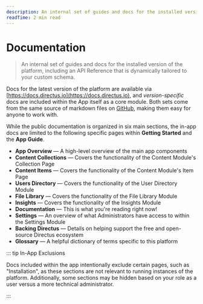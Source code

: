 ```yaml
---
description: An internal set of guides and docs for the installed version of the platform, including an API Reference that is dynamically tailored to your custom schema.
readTime: 2 min read
---
```


# Documentation

> An internal set of guides and docs for the installed version of the platform, including an API Reference that is
> dynamically tailored to your custom schema.

Docs for the latest version of the platform are available via [https://docs.directus.io](https://docs.directus.io), and
_version-specific_ docs are included within the App itself as a core module. Both sets come from the same source of
markdown files on [GitHub](https://github.com/directus/directus), making them easy for anyone to work with.

While the public documentation is organized in six main sections, the in-app docs are limited to the following specific
pages within **Getting Started** and the **App Guide**.

- **App Overview** — A high-level overview of the main app components
- **Content Collections** — Covers the functionality of the Content Module's Collection Page
- **Content Items** — Covers the functionality of the Content Module's Item Page
- **Users Directory** — Covers the functionality of the User Directory Module
- **File Library** — Covers the functionality of the File Library Module
- **Insights** — Covers the functionality of the Insights Module
- **Documentation** — This is what you're reading right now!
- **Settings** — An overview of what Administrators have access to within the Settings Module
- **Backing Directus** — Details on helping support the free and open-source Directus ecosystem
- **Glossary** — A helpful dictionary of terms specific to this platform

::: tip In-App Exclusions

Docs included within the app intentionally exclude certain pages, such as "Installation", as these sections are not
relevant to running instances of the platform. Additionally, some sections may be hidden based on your role as a user
versus a more technical administrator.

:::
